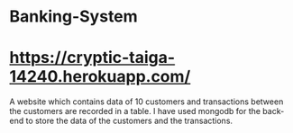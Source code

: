 # Banking-System
# https://cryptic-taiga-14240.herokuapp.com/
A website which contains data of 10 customers and transactions between the customers are recorded in a table. I have used mongodb for the back-end to store the data of the customers and the transactions.
